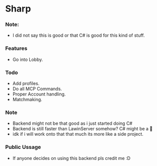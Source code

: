 # Sharp

### Note:
- I did not say this is good or that C# is good for this kind of stuff.

### Features

- Go into Lobby.


### Todo
- Add profiles.
- Do all MCP Commands.
- Proper Account handling.
- Matchmaking.

### Note
- Backend might not be that good as i just started doing C#
- Backend is still faster than LawinServer somehow? C# might be a 🐐
- idk if i will work onto that that much its more like a side project.

### Public Ussage
- If anyone decides on using this backend pls credit me :D
